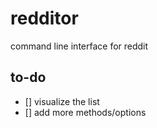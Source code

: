 # redditor
command line interface for reddit
## to-do
- [] visualize the list
- [] add more methods/options
